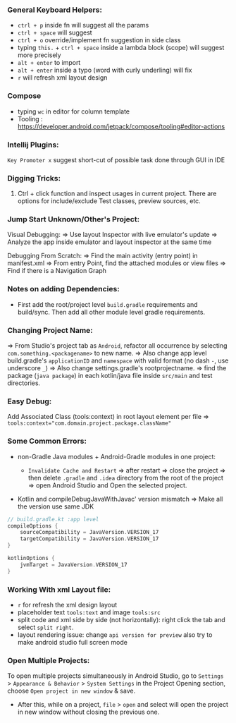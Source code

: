 ### General Keyboard Helpers:
- `ctrl + p` inside fn will suggest all the params
- `ctrl + space` will suggest
- `ctrl + o` override/implement fn suggestion in side class
- typing `this.` + `ctrl + space` inside a lambda block (scope) will suggest more precisely
- `alt + enter` to import
- `alt + enter` inside a typo (word with curly underling) will fix
- `r` will refresh xml layout design
### Compose
- typing `wc` in editor for column template
- Tooling : https://developer.android.com/jetpack/compose/tooling#editor-actions
### Intellij Plugins:
`Key Promoter x` suggest short-cut of possible task done through GUI in IDE 

### Digging Tricks:
1. Ctrl + click function and inspect usages in current project. There are options for include/exclude Test classes, preview sources, etc. 

### Jump Start Unknown/Other's Project:
Visual Debugging: 
=> Use layout Inspector with live emulator's update
=> Analyze the app inside emulator and layout inspector at the same time

Debugging From Scratch:
=> Find the main activity (entry point) in manifest.xml
=> From entry Point, find the attached modules or view files
=> Find if there is a Navigation Graph

### Notes on adding Dependencies:
* First add the root/project level `build.gradle` requirements and build/sync. Then add all other module level gradle requirements.

### Changing Project Name:
=> From Studio's project tab as `Android`, refactor all occurrence by selecting `com.something.<packagename>` to new name. 
=> Also change app level build.gradle's `applicationID` and `namespace` with valid format (no dash `-`, use underscore `_`)
=> Also change settings.gradle's rootprojectname. 
=> find the package (`java package`) in each kotlin/java file inside `src/main` and test directories.

### Easy Debug:
Add Associated Class (tools:context) in root layout element per file => `tools:context="com.domain.project.package.className"`

### Some Common Errors:
* non-Gradle Java modules + Android-Gradle modules in one project:
    - `Invalidate Cache and Restart` => after restart => close the project => then delete `.gradle` and `.idea` directory from the root of the project => open Android Studio and Open the selected project.

* Kotlin and compileDebugJavaWithJavac' version mismatch => Make all the version use same JDK
```kotlin
// build.gradle.kt :app level
compileOptions {
    sourceCompatibility = JavaVersion.VERSION_17
    targetCompatibility = JavaVersion.VERSION_17
}

kotlinOptions {
    jvmTarget = JavaVersion.VERSION_17
}
```

### Working With xml Layout file:
- `r` for refresh the xml design layout
- placeholder text `tools:text` and image `tools:src`
- split code and xml side by side (not horizontally): right click the tab and select `split right`.
- layout rendering issue: change `api version for preview` also try to make android studio full screen mode


### Open Multiple Projects:
To open multiple projects simultaneously in Android Studio, go to `Settings` > `Appearance & Behavior` > `System Settings`
in the Project Opening section, choose `Open project in new window` & save.
* After this, while on a project, `file` > `open` and select will open the project in new window without closing the previous one.
